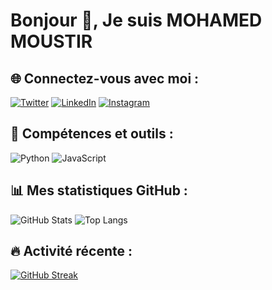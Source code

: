 # Bonjour 👋, Je suis MOHAMED MOUSTIR

## 🌐 Connectez-vous avec moi :
[![Twitter](https://img.shields.io/badge/Twitter-1DA1F2?style=for-the-badge&logo=twitter&logoColor=white)](https://twitter.com/MohamedMoustir)
[![LinkedIn](https://img.shields.io/badge/LinkedIn-0077B5?style=for-the-badge&logo=linkedin&logoColor=white)](https://linkedin.com/in/MohamedMoustir)
[![Instagram](https://img.shields.io/badge/Instagram-E4405F?style=for-the-badge&logo=instagram&logoColor=white)](https://instagram.com/MohamedMoustir)

## 🚀 Compétences et outils :
![Python](https://img.shields.io/badge/Python-3670A0?style=for-the-badge&logo=python&logoColor=ffdd54)
![JavaScript](https://img.shields.io/badge/JavaScript-323330?style=for-the-badge&logo=javascript&logoColor=F7DF1E)

## 📊 Mes statistiques GitHub :
![GitHub Stats](https://github-readme-stats.vercel.app/api?username=MohamedMoustir&show_icons=true&theme=radical)
![Top Langs](https://github-readme-stats.vercel.app/api/top-langs/?username=MohamedMoustir&layout=compact&theme=radical)

## 🔥 Activité récente :
[![GitHub Streak](https://streak-stats.demolab.com?user=MohamedMoustir&theme=radical)](https://git.io/streak-stats)
